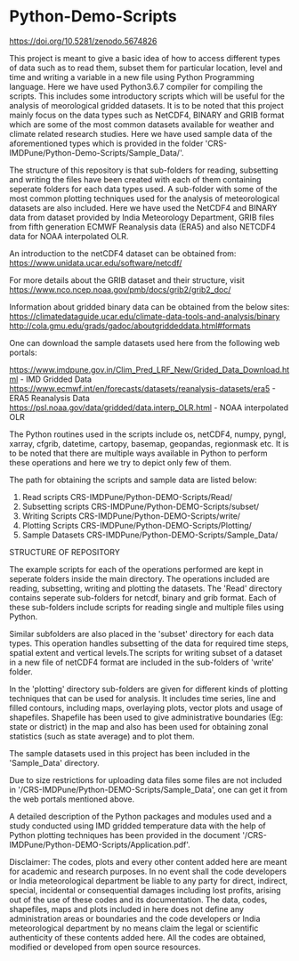 # Python-Demo-Scripts
https://doi.org/10.5281/zenodo.5674826

This project is meant to give a basic idea of how to access different types of data such as to read them, subset them
for particular location, level and time and writing a variable in a new file using Python Programming language.
Here we have used Python3.6.7 compiler for compiling the scripts. This includes some introductory scripts which will 
be useful for the analysis of meorological gridded datasets. It is to be noted that this project mainly focus on 
the data types such as NetCDF4, BINARY and GRIB format which are some of the most common datasets available for 
weather and climate related research studies. Here we have used sample data of the aforementioned types which is 
provided in the folder 'CRS-IMDPune/Python-Demo-Scripts/Sample_Data/'.

The structure of this repository is that sub-folders for reading, subsetting and writing the files have been created
with each of them containing seperate folders for each data types used. A sub-folder with some of the most common 
plotting techniques used for the analysis of meteorological datasets are also included. Here we have used the NetCDF4 
and BINARY data from dataset provided by India Meteorology Department, GRIB files from fifth generation ECMWF Reanalysis 
data (ERA5) and also NETCDF4 data for NOAA interpolated OLR. 

An introduction to the netCDF4 dataset can be obtained from:
https://www.unidata.ucar.edu/software/netcdf/

For more details about the GRIB dataset and their structure, visit
https://www.nco.ncep.noaa.gov/pmb/docs/grib2/grib2_doc/

Information about gridded binary data can be obtained from the below sites:
https://climatedataguide.ucar.edu/climate-data-tools-and-analysis/binary
http://cola.gmu.edu/grads/gadoc/aboutgriddeddata.html#formats

One can download the sample datasets used here from the following web portals:

https://www.imdpune.gov.in/Clim_Pred_LRF_New/Grided_Data_Download.html		- IMD Gridded Data
https://www.ecmwf.int/en/forecasts/datasets/reanalysis-datasets/era5		- ERA5 Reanalysis Data
https://psl.noaa.gov/data/gridded/data.interp_OLR.html			        - NOAA interpolated OLR

The Python routines used in the scripts include os, netCDF4, numpy, pyngl, xarray, cfgrib, datetime, cartopy, basemap, 
geopandas, regionmask etc. It is to be noted that there are multiple ways available in Python to perform these 
operations and here we try to depict only few of them.

The path for obtaining the scripts and sample data are listed below:

1. Read scripts
	CRS-IMDPune/Python-DEMO-Scripts/Read/
2. Subsetting scripts
	CRS-IMDPune/Python-DEMO-Scripts/subset/
3. Writing Scripts 
	CRS-IMDPune/Python-DEMO-Scripts/write/
4. Plotting Scripts
	CRS-IMDPune/Python-DEMO-Scripts/Plotting/
5. Sample Datasets
	CRS-IMDPune/Python-DEMO-Scripts/Sample_Data/
	
STRUCTURE OF REPOSITORY

The example scripts for each of the operations performed are kept in seperate folders inside the main directory. The
operations included are reading, subsetting, writing and plotting the datasets. The 'Read' directory contains seperate 
sub-folders for netcdf, binary and grib format. Each of these sub-folders include scripts for reading single and multiple 
files using Python. 

Similar subfolders are also placed in the 'subset' directory for each data types. This operation handles subsetting of the 
data for required time steps, spatial extent and vertical levels.The scripts for writing subset of a dataset in a new file 
of netCDF4 format are included in the sub-folders of 'write' folder.  

In the 'plotting' directory sub-folders are given for different kinds of plotting techniques that can be used for analysis.
It includes time series, line and filled contours, including maps, overlaying plots, vector plots and usage of shapefiles.
Shapefile has been used to give administrative boundaries (Eg: state or district) in the map and also has been used for 
obtaining zonal statistics (such as state average) and to plot them.

The sample datasets used in this project has been included in the 'Sample_Data' directory.
	
Due to size restrictions for uploading data files some files are not included in '/CRS-IMDPune/Python-DEMO-Scripts/Sample_Data',
one can get it from the web portals mentioned above.

A detailed description of the Python packages and modules used and a study conducted using IMD gridded temperature data with
the help of Python plotting techniques has been provided in the document '/CRS-IMDPune/Python-DEMO-Scripts/Application.pdf'.

Disclaimer: The codes, plots and every other content added here are meant for academic and research purposes. In no event shall the code developers or India meteorological department be liable to any party for direct, indirect, special, incidental or consequential damages including lost profits, arising out of the use of these codes and its documentation. The data, codes, shapefiles, maps and plots included in here does not define any administration areas or boundaries and the code developers or India meteorological department by no means claim the legal or scientific authenticity of these contents added here. All the codes are obtained, modified or developed from open source resources.
